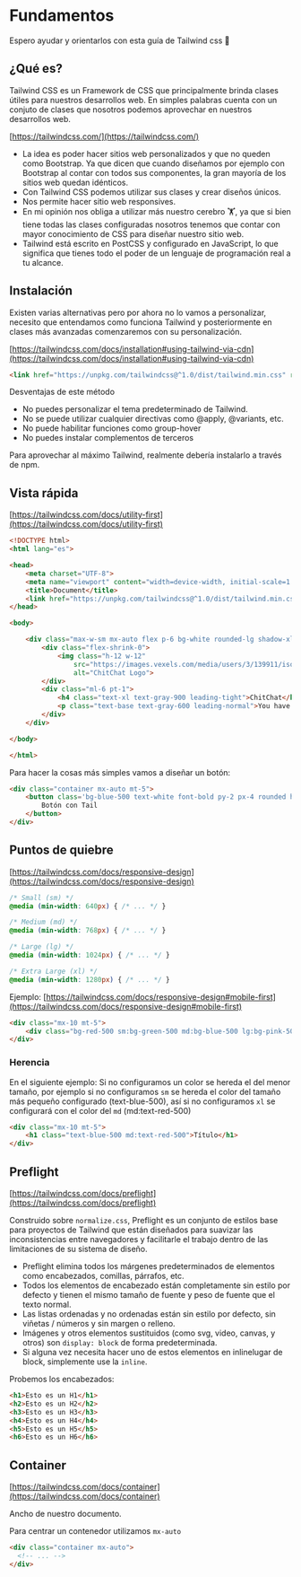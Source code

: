 # Fundamentos
Espero ayudar y orientarlos con esta guía de Tailwind css 🍭

## ¿Qué es?
Tailwind CSS es un Framework de CSS que principalmente brinda clases útiles para nuestros desarrollos web. En simples palabras cuenta con un conjuto de clases que nosotros podemos aprovechar en nuestros desarrollos web. 

[https://tailwindcss.com/](https://tailwindcss.com/)

* La idea es poder hacer sitios web personalizados y que no queden como Bootstrap. Ya que dicen que cuando diseñamos por ejemplo con Bootstrap al contar con todos sus componentes, la gran mayoría de los sitios web quedan idénticos.
* Con Tailwind CSS podemos utilizar sus clases y crear diseños únicos.
* Nos permite hacer sitio web responsives.
* En mi opinión nos obliga a utilizar más nuestro cerebro 🏋, ya que si bien tiene todas las clases configuradas nosotros tenemos que contar con mayor conocimiento de CSS para diseñar nuestro sitio web.
* Tailwind está escrito en PostCSS y configurado en JavaScript, lo que significa que tienes todo el poder de un lenguaje de programación real a tu alcance.

## Instalación
Existen varias alternativas pero por ahora no lo vamos a personalizar, necesito que entendamos como funciona Tailwind y posteriormente en clases más avanzadas comenzaremos con su personalización.

[https://tailwindcss.com/docs/installation#using-tailwind-via-cdn](https://tailwindcss.com/docs/installation#using-tailwind-via-cdn)

```html
<link href="https://unpkg.com/tailwindcss@^1.0/dist/tailwind.min.css" rel="stylesheet">
```

Desventajas de este método
* No puedes personalizar el tema predeterminado de Tailwind.
* No se puede utilizar cualquier directivas como @apply, @variants, etc.
* No puede habilitar funciones como group-hover
* No puedes instalar complementos de terceros

Para aprovechar al máximo Tailwind, realmente debería instalarlo a través de npm.

## Vista rápida
[https://tailwindcss.com/docs/utility-first](https://tailwindcss.com/docs/utility-first)

```html
<!DOCTYPE html>
<html lang="es">

<head>
    <meta charset="UTF-8">
    <meta name="viewport" content="width=device-width, initial-scale=1.0">
    <title>Document</title>
    <link href="https://unpkg.com/tailwindcss@^1.0/dist/tailwind.min.css" rel="stylesheet">
</head>

<body>

    <div class="max-w-sm mx-auto flex p-6 bg-white rounded-lg shadow-xl mt-3 border">
        <div class="flex-shrink-0">
            <img class="h-12 w-12"
                src="https://images.vexels.com/media/users/3/139911/isolated/preview/1afb4038427b2bd8edd275940aea269d-icono-de-servicio-de-chat-by-vexels.png"
                alt="ChitChat Logo">
        </div>
        <div class="ml-6 pt-1">
            <h4 class="text-xl text-gray-900 leading-tight">ChitChat</h4>
            <p class="text-base text-gray-600 leading-normal">You have a new message!</p>
        </div>
    </div>

</body>

</html>
```

Para hacer la cosas más simples vamos a diseñar un botón:
```html
<div class="container mx-auto mt-5">
    <button class='bg-blue-500 text-white font-bold py-2 px-4 rounded hover:bg-blue-700'>
        Botón con Tail
    </button>
</div>
```

## Puntos de quiebre
[https://tailwindcss.com/docs/responsive-design](https://tailwindcss.com/docs/responsive-design)

```css
/* Small (sm) */
@media (min-width: 640px) { /* ... */ }

/* Medium (md) */
@media (min-width: 768px) { /* ... */ }

/* Large (lg) */
@media (min-width: 1024px) { /* ... */ }

/* Extra Large (xl) */
@media (min-width: 1280px) { /* ... */ }
```

Ejemplo: [https://tailwindcss.com/docs/responsive-design#mobile-first](https://tailwindcss.com/docs/responsive-design#mobile-first)
```html
<div class="mx-10 mt-5">
    <div class="bg-red-500 sm:bg-green-500 md:bg-blue-500 lg:bg-pink-500 xl:bg-teal-500 h-12 w-12"></div>
</div>
```

### Herencia
En el siguiente ejemplo: Si no configuramos un color se hereda el del menor tamaño, por ejemplo si no configuramos `sm` se hereda el color del tamaño más pequeño configurado (text-blue-500), así si no configuramos `xl` se configurará con el color del `md` (md:text-red-500)
```html
<div class="mx-10 mt-5">
    <h1 class="text-blue-500 md:text-red-500">Título</h1>
</div>
```

## Preflight
[https://tailwindcss.com/docs/preflight](https://tailwindcss.com/docs/preflight)

Construido sobre ``normalize.css``, Preflight es un conjunto de estilos base para proyectos de Tailwind que están diseñados para suavizar las inconsistencias entre navegadores y facilitarle el trabajo dentro de las limitaciones de su sistema de diseño.

* Preflight elimina todos los márgenes predeterminados de elementos como encabezados, comillas, párrafos, etc.
* Todos los elementos de encabezado están completamente sin estilo por defecto y tienen el mismo tamaño de fuente y peso de fuente que el texto normal.
* Las listas ordenadas y no ordenadas están sin estilo por defecto, sin viñetas / números y sin margen o relleno.
* Imágenes y otros elementos sustituidos (como svg, video, canvas, y otros) son ``display: block`` de forma predeterminada.
* Si alguna vez necesita hacer uno de estos elementos en inlinelugar de block, simplemente use la ``inline``.

Probemos los encabezados:
```html
<h1>Esto es un H1</h1>
<h2>Esto es un H2</h2>
<h3>Esto es un H3</h3>
<h4>Esto es un H4</h4>
<h5>Esto es un H5</h5>
<h6>Esto es un H6</h6>
```

## Container
[https://tailwindcss.com/docs/container](https://tailwindcss.com/docs/container)

Ancho de nuestro documento.
<img :src="$withBase('/img/container-1.png')">

Para centrar un contenedor utilizamos `mx-auto`
```html
<div class="container mx-auto">
  <!-- ... -->
</div>
```





